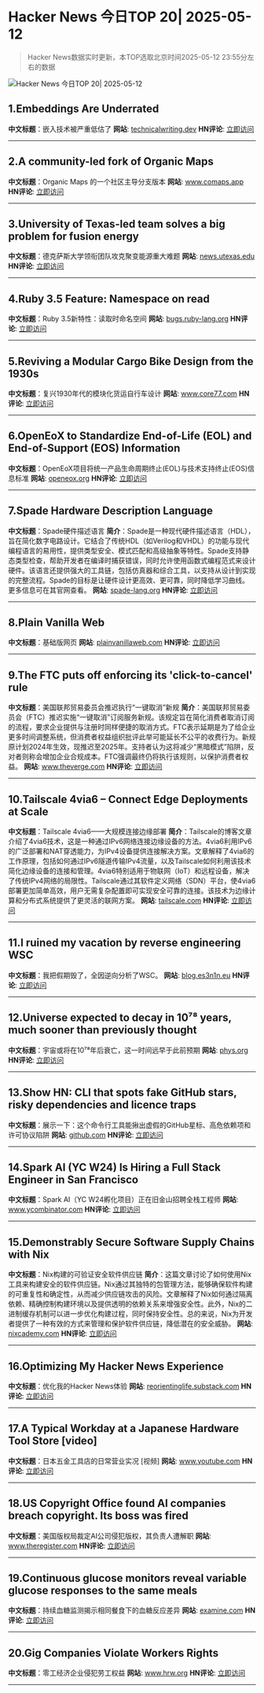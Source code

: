 # Hacker News 今日TOP 20| 2025-05-12

> Hacker News数据实时更新，本TOP选取北京时间2025-05-12 23:55分左右的数据

![Hacker News 今日TOP 20| 2025-05-12](https://img.chuhaix.com/2024/0910_imageFile-1665440404179-628424718_1725901191.png)

## 1.Embeddings Are Underrated
**中文标题**：嵌入技术被严重低估了
**网站**:  <a href='https://technicalwriting.dev/ml/embeddings/overview.html' target='_blank' rel='nofollow'>technicalwriting.dev</a>
**HN评论**:  <a href='https://news.ycombinator.com/item?id=43963868&utm_source=www.chuhaix.com' target='_blank' rel='nofollow'>立即访问</a>

---

## 2.A community-led fork of Organic Maps
**中文标题**：Organic Maps 的一个社区主导分支版本
**网站**:  <a href='https://www.comaps.app/news/2025-05-12/3/' target='_blank' rel='nofollow'>www.comaps.app</a>
**HN评论**:  <a href='https://news.ycombinator.com/item?id=43961908&utm_source=www.chuhaix.com' target='_blank' rel='nofollow'>立即访问</a>

---

## 3.University of Texas-led team solves a big problem for fusion energy
**中文标题**：德克萨斯大学领衔团队攻克聚变能源重大难题
**网站**:  <a href='https://news.utexas.edu/2025/05/05/university-of-texas-led-team-solves-a-big-problem-for-fusion-energy/' target='_blank' rel='nofollow'>news.utexas.edu</a>
**HN评论**:  <a href='https://news.ycombinator.com/item?id=43962148&utm_source=www.chuhaix.com' target='_blank' rel='nofollow'>立即访问</a>

---

## 4.Ruby 3.5 Feature: Namespace on read
**中文标题**：Ruby 3.5新特性：读取时命名空间
**网站**:  <a href='https://bugs.ruby-lang.org/issues/21311' target='_blank' rel='nofollow'>bugs.ruby-lang.org</a>
**HN评论**:  <a href='https://news.ycombinator.com/item?id=43962770&utm_source=www.chuhaix.com' target='_blank' rel='nofollow'>立即访问</a>

---

## 5.Reviving a Modular Cargo Bike Design from the 1930s
**中文标题**：复兴1930年代的模块化货运自行车设计
**网站**:  <a href='https://www.core77.com/posts/136773/Reviving-a-Modular-Cargo-Bike-Design-from-the-1930s' target='_blank' rel='nofollow'>www.core77.com</a>
**HN评论**:  <a href='https://news.ycombinator.com/item?id=43963397&utm_source=www.chuhaix.com' target='_blank' rel='nofollow'>立即访问</a>

---

## 6.OpenEoX to Standardize End-of-Life (EOL) and End-of-Support (EOS) Information
**中文标题**：OpenEoX项目将统一产品生命周期终止(EOL)与技术支持终止(EOS)信息标准
**网站**:  <a href='https://openeox.org/' target='_blank' rel='nofollow'>openeox.org</a>
**HN评论**:  <a href='https://news.ycombinator.com/item?id=43963839&utm_source=www.chuhaix.com' target='_blank' rel='nofollow'>立即访问</a>

---

## 7.Spade Hardware Description Language
**中文标题**：Spade硬件描述语言
**简介**：Spade是一种现代硬件描述语言（HDL），旨在简化数字电路设计。它结合了传统HDL（如Verilog和VHDL）的功能与现代编程语言的易用性，提供类型安全、模式匹配和高级抽象等特性。Spade支持静态类型检查，帮助开发者在编译时捕获错误，同时允许使用函数式编程范式来设计硬件。该语言还提供强大的工具链，包括仿真器和综合工具，以支持从设计到实现的完整流程。Spade的目标是让硬件设计更高效、更可靠，同时降低学习曲线。更多信息可在其官网查看。
**网站**:  <a href='https://spade-lang.org/' target='_blank' rel='nofollow'>spade-lang.org</a>
**HN评论**:  <a href='https://news.ycombinator.com/item?id=43962138&utm_source=www.chuhaix.com' target='_blank' rel='nofollow'>立即访问</a>

---

## 8.Plain Vanilla Web
**中文标题**：基础版网页
**网站**:  <a href='https://plainvanillaweb.com/index.html' target='_blank' rel='nofollow'>plainvanillaweb.com</a>
**HN评论**:  <a href='https://news.ycombinator.com/item?id=43954896&utm_source=www.chuhaix.com' target='_blank' rel='nofollow'>立即访问</a>

---

## 9.The FTC puts off enforcing its 'click-to-cancel' rule
**中文标题**：美国联邦贸易委员会推迟执行“一键取消”新规
**简介**：美国联邦贸易委员会（FTC）推迟实施“一键取消”订阅服务新规。该规定旨在简化消费者取消订阅的流程，要求企业提供与注册时同样便捷的取消方式。FTC表示延期是为了给企业更多时间调整系统，但消费者权益组织批评此举可能延长不公平的收费行为。新规原计划2024年生效，现推迟至2025年。支持者认为这将减少“黑暗模式”陷阱，反对者则称会增加企业合规成本。FTC强调最终仍将执行该规则，以保护消费者权益。
**网站**:  <a href='https://www.theverge.com/news/664730/ftc-delay-click-to-cancel-rule' target='_blank' rel='nofollow'>www.theverge.com</a>
**HN评论**:  <a href='https://news.ycombinator.com/item?id=43962528&utm_source=www.chuhaix.com' target='_blank' rel='nofollow'>立即访问</a>

---

## 10.Tailscale 4via6 – Connect Edge Deployments at Scale
**中文标题**：Tailscale 4via6——大规模连接边缘部署
**简介**：Tailscale的博客文章介绍了4via6技术，这是一种通过IPv6网络连接边缘设备的方法。4via6利用IPv6的广泛部署和NAT穿透能力，为IPv4设备提供连接解决方案。文章解释了4via6的工作原理，包括如何通过IPv6隧道传输IPv4流量，以及Tailscale如何利用该技术简化边缘设备的连接和管理。4via6特别适用于物联网（IoT）和远程设备，解决了传统IPv4网络的局限性。Tailscale通过其软件定义网络（SDN）平台，使4via6部署更加简单高效，用户无需复杂配置即可实现安全可靠的连接。该技术为边缘计算和分布式系统提供了更灵活的联网方案。
**网站**:  <a href='https://tailscale.com/blog/4via6-connectivity-to-edge-devices' target='_blank' rel='nofollow'>tailscale.com</a>
**HN评论**:  <a href='https://news.ycombinator.com/item?id=43962992&utm_source=www.chuhaix.com' target='_blank' rel='nofollow'>立即访问</a>

---

## 11.I ruined my vacation by reverse engineering WSC
**中文标题**：我把假期毁了，全因逆向分析了WSC。
**网站**:  <a href='https://blog.es3n1n.eu/posts/how-i-ruined-my-vacation/' target='_blank' rel='nofollow'>blog.es3n1n.eu</a>
**HN评论**:  <a href='https://news.ycombinator.com/item?id=43959403&utm_source=www.chuhaix.com' target='_blank' rel='nofollow'>立即访问</a>

---

## 12.Universe expected to decay in 10⁷⁸ years, much sooner than previously thought
**中文标题**：宇宙或将在10⁷⁸年后衰亡，这一时间远早于此前预期
**网站**:  <a href='https://phys.org/news/2025-05-universe-decay-years-sooner-previously.html' target='_blank' rel='nofollow'>phys.org</a>
**HN评论**:  <a href='https://news.ycombinator.com/item?id=43961226&utm_source=www.chuhaix.com' target='_blank' rel='nofollow'>立即访问</a>

---

## 13.Show HN: CLI that spots fake GitHub stars, risky dependencies and licence traps
**中文标题**：展示一下：这个命令行工具能揪出虚假的GitHub星标、高危依赖项和许可协议陷阱
**网站**:  <a href='https://github.com/m-ahmed-elbeskeri/Starguard' target='_blank' rel='nofollow'>github.com</a>
**HN评论**:  <a href='https://news.ycombinator.com/item?id=43962427&utm_source=www.chuhaix.com' target='_blank' rel='nofollow'>立即访问</a>

---

## 14.Spark AI (YC W24) Is Hiring a Full Stack Engineer in San Francisco
**中文标题**：Spark AI（YC W24孵化项目）正在旧金山招聘全栈工程师
**网站**:  <a href='https://www.ycombinator.com/companies/spark/jobs/kDeJlPK-software-engineer-full-stack' target='_blank' rel='nofollow'>www.ycombinator.com</a>
**HN评论**:  <a href='https://news.ycombinator.com/item?id=43962029&utm_source=www.chuhaix.com' target='_blank' rel='nofollow'>立即访问</a>

---

## 15.Demonstrably Secure Software Supply Chains with Nix
**中文标题**：Nix构建的可验证安全软件供应链
**简介**：这篇文章讨论了如何使用Nix工具来构建安全的软件供应链。Nix通过其独特的包管理方法，能够确保软件构建的可重复性和确定性，从而减少供应链攻击的风险。文章解释了Nix如何通过隔离依赖、精确控制构建环境以及提供透明的依赖关系来增强安全性。此外，Nix的二进制缓存机制可以进一步优化构建过程，同时保持安全性。总的来说，Nix为开发者提供了一种有效的方式来管理和保护软件供应链，降低潜在的安全威胁。
**网站**:  <a href='https://nixcademy.com/posts/secure-supply-chain-with-nix/' target='_blank' rel='nofollow'>nixcademy.com</a>
**HN评论**:  <a href='https://news.ycombinator.com/item?id=43963747&utm_source=www.chuhaix.com' target='_blank' rel='nofollow'>立即访问</a>

---

## 16.Optimizing My Hacker News Experience
**中文标题**：优化我的Hacker News体验
**网站**:  <a href='https://reorientinglife.substack.com/p/optimizing-my-hacker-news-experience' target='_blank' rel='nofollow'>reorientinglife.substack.com</a>
**HN评论**:  <a href='https://news.ycombinator.com/item?id=43927794&utm_source=www.chuhaix.com' target='_blank' rel='nofollow'>立即访问</a>

---

## 17.A Typical Workday at a Japanese Hardware Tool Store [video]
**中文标题**：日本五金工具店的日常营业实况 [视频]
**网站**:  <a href='https://www.youtube.com/watch?v=A98jyfB5mws' target='_blank' rel='nofollow'>www.youtube.com</a>
**HN评论**:  <a href='https://news.ycombinator.com/item?id=43944526&utm_source=www.chuhaix.com' target='_blank' rel='nofollow'>立即访问</a>

---

## 18.US Copyright Office found AI companies breach copyright. Its boss was fired
**中文标题**：美国版权局裁定AI公司侵犯版权，其负责人遭解职
**网站**:  <a href='https://www.theregister.com/2025/05/12/us_copyright_office_ai_copyright/' target='_blank' rel='nofollow'>www.theregister.com</a>
**HN评论**:  <a href='https://news.ycombinator.com/item?id=43961247&utm_source=www.chuhaix.com' target='_blank' rel='nofollow'>立即访问</a>

---

## 19.Continuous glucose monitors reveal variable glucose responses to the same meals
**中文标题**：持续血糖监测揭示相同餐食下的血糖反应差异
**网站**:  <a href='https://examine.com/research-feed/study/1jjKq1/' target='_blank' rel='nofollow'>examine.com</a>
**HN评论**:  <a href='https://news.ycombinator.com/item?id=43943673&utm_source=www.chuhaix.com' target='_blank' rel='nofollow'>立即访问</a>

---

## 20.Gig Companies Violate Workers Rights
**中文标题**：零工经济企业侵犯劳工权益
**网站**:  <a href='https://www.hrw.org/news/2025/05/12/us-major-companies-violate-gig-workers-rights' target='_blank' rel='nofollow'>www.hrw.org</a>
**HN评论**:  <a href='https://news.ycombinator.com/item?id=43962535&utm_source=www.chuhaix.com' target='_blank' rel='nofollow'>立即访问</a>

---

